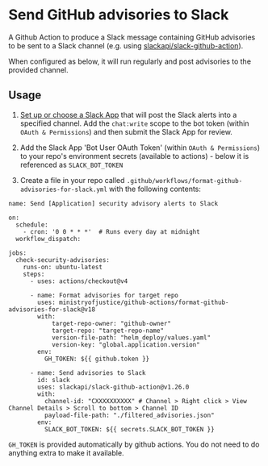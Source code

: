 # Send GitHub advisories to Slack

A Github Action to produce a Slack message containing GitHub advisories to be sent to a 
Slack channel (e.g. using [slackapi/slack-github-action](https://github.com/slackapi/slack-github-action)).

When configured as below, it will run regularly and post advisories to the provided channel.

## Usage

  1. [Set up or choose a Slack App](https://api.slack.com/apps?new_app=1) 
  that will post the Slack alerts into a specified channel. 
  Add the `chat:write` scope to the bot token (within `OAuth & Permissions`) 
  and then submit the Slack App for review.

  2. Add the Slack App 'Bot User OAuth Token' (within `OAuth & Permissions`) to your repo's
  environment secrets (available to actions) - below it is referenced as `SLACK_BOT_TOKEN`

  3. Create a file in your repo called `.github/workflows/format-github-advisories-for-slack.yml` 
  with the following contents:

  ```
  name: Send [Application] security advisory alerts to Slack

  on:
    schedule:
      - cron: '0 0 * * *'  # Runs every day at midnight
    workflow_dispatch:

  jobs:
    check-security-advisories:
      runs-on: ubuntu-latest
      steps:
        - uses: actions/checkout@v4

        - name: Format advisories for target repo
          uses: ministryofjustice/github-actions/format-github-advisories-for-slack@v18
          with:
              target-repo-owner: "github-owner"
              target-repo: "target-repo-name"
              version-file-path: "helm_deploy/values.yaml"
              version-key: "global.application.version"
          env:
            GH_TOKEN: ${{ github.token }}
    
        - name: Send advisories to Slack
          id: slack
          uses: slackapi/slack-github-action@v1.26.0
          with:
            channel-id: "CXXXXXXXXXX" # Channel > Right click > View Channel Details > Scroll to bottom > Channel ID
            payload-file-path: "./filtered_advisories.json"
          env:
            SLACK_BOT_TOKEN: ${{ secrets.SLACK_BOT_TOKEN }}
  ```

  `GH_TOKEN` is provided automatically by github actions. 
  You do not need to do anything extra to make it available.
